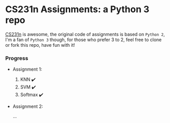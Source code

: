 # CS231n Assignments: a Python 3 repo
[CS231n](http://cs231n.stanford.edu/index.html) is awesome, the original code of assignments is based on `Python 2`, I'm a fan of `Python 3` though, for those who prefer 3 to 2, feel free to clone or fork this repo, have fun with it!

### Progress
* Assignment 1:
  1. KNN ✔️
  2. SVM ✔️
  3. Softmax ✔️

* Assignment 2:

  ...